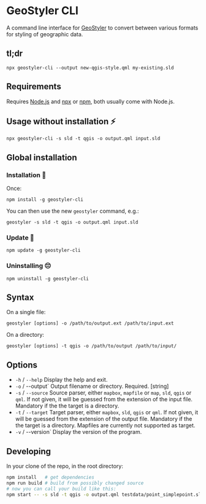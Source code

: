 # GeoStyler CLI

A command line interface for [GeoStyler](https://geostyler.org) to convert
between various formats for styling of geographic data.

## tl;dr

```
npx geostyler-cli --output new-qgis-style.qml my-existing.sld
```

## Requirements

Requires [Node.js](https://nodejs.org/) and
[npx](https://www.npmjs.com/package/npx) or [npm](https://www.npmjs.com/), both usually come with Node.js.

## Usage without installation ⚡

```
npx geostyler-cli -s sld -t qgis -o output.qml input.sld
```


## Global installation

### Installation 💾

Once:

```
npm install -g geostyler-cli
```

You can then use the new `geostyler` command, e.g.:

```
geostyler -s sld -t qgis -o output.qml input.sld
```

### Update 🚀

```
npm update -g geostyler-cli
```

### Uninstalling 😔

```
npm uninstall -g geostyler-cli
```


## Syntax

On a single file:

```
geostyler [options] -o /path/to/output.ext /path/to/input.ext
```

On a directory:

```
geostyler [options] -t qgis -o /path/to/output /path/to/input/
```

## Options

* `-h` / `--help` Display the help and exit.
* `-o` / --output` Output filename or directory. Required. [string]
* `-s` / `--source` Source parser, either `mapbox`, `mapfile` or `map`, `sld`,
`qgis` or `qml`. If not given, it will be guessed from
the extension of the input file. Mandatory if the the target
is a directory.
* `-t` / `--target` Target parser, either `mapbox`, `sld`,
`qgis` or `qml`. If not given, it will be guessed from
the extension of the output file. Mandatory if the the target
is a directory.
Mapfiles are currently not supported as target.
* `-v` / --version` Display the version of the program.

## Developing

In your clone of the repo, in the root directory:

```bash
npm install   # get dependencies
npm run build # build from possibly changed source
# now you can call your build like this:
npm start -- -s sld -t qgis -o output.qml testdata/point_simplepoint.sld
```
